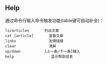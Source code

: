 ## Help
通过命令行输入命令触发功能(table键可自动补全)：  
```
ls/articles		  列出文章  
cat [article]		查看文章  
links				友情链接
clear				清屏
up/down			  [上一条/下一条]输入 
help				 显示帮助信息
```